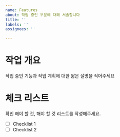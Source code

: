 ```yaml
---
name: Features
about: 작업 중인 부분에 대해 서술합니다
title: ''
labels: ''
assignees: ''

---
```


# 작업 개요

작업 중인 기능과 작업 계획에 대한 짧은 설명을 적어주세요

# 체크 리스트

확인 해야 할 것, 해야 할 것 리스트를 작성해주세요.
- [ ] Checklist 1
- [ ] Checklist 2

